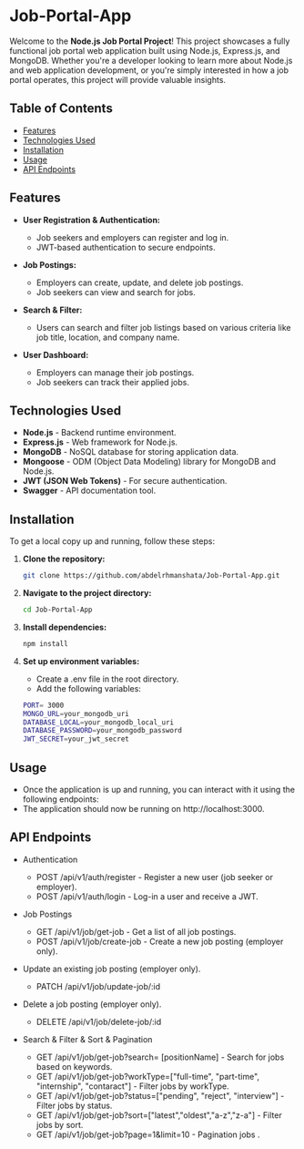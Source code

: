 # Job-Portal-App

Welcome to the **Node.js Job Portal Project**! This project showcases a fully functional job portal web application built using Node.js, Express.js, and MongoDB. Whether you're a developer looking to learn more about Node.js and web application development, or you're simply interested in how a job portal operates, this project will provide valuable insights.

## Table of Contents

- [Features](#features)
- [Technologies Used](#technologies-used)
- [Installation](#installation)
- [Usage](#usage)
- [API Endpoints](#api-endpoints)

## Features

- **User Registration & Authentication:**
  - Job seekers and employers can register and log in.
  - JWT-based authentication to secure endpoints.
  
- **Job Postings:**
  - Employers can create, update, and delete job postings.
  - Job seekers can view and search for jobs.

- **Search & Filter:**
  - Users can search and filter job listings based on various criteria like job title, location, and company name.

- **User Dashboard:**
  - Employers can manage their job postings.
  - Job seekers can track their applied jobs.

## Technologies Used

- **Node.js** - Backend runtime environment.
- **Express.js** - Web framework for Node.js.
- **MongoDB** - NoSQL database for storing application data.
- **Mongoose** - ODM (Object Data Modeling) library for MongoDB and Node.js.
- **JWT (JSON Web Tokens)** - For secure authentication.
- **Swagger** - API documentation tool.
  
## Installation

To get a local copy up and running, follow these steps:

1. **Clone the repository:**
   ```bash
   git clone https://github.com/abdelrhmanshata/Job-Portal-App.git
   ```
   
2. **Navigate to the project directory:**
   ```bash
   cd Job-Portal-App
   ```

3. **Install dependencies:**
   ```bash
   npm install
   ```

4. **Set up environment variables:**
   - Create a .env file in the root directory.
   - Add the following variables:

   ```bash
   PORT= 3000
   MONGO_URL=your_mongodb_uri
   DATABASE_LOCAL=your_mongodb_local_uri
   DATABASE_PASSWORD=your_mongodb_password
   JWT_SECRET=your_jwt_secret
   ```

## Usage
- Once the application is up and running, you can interact with it using the following endpoints:
- The application should now be running on http://localhost:3000.

## API Endpoints
- Authentication
  - POST /api/v1/auth/register   - Register a new user (job seeker or employer).
  - POST /api/v1/auth/login      - Log-in a user and receive a JWT.

- Job Postings
  - GET /api/v1/job/get-job      - Get a list of all job postings.
  - POST /api/v1/job/create-job  - Create a new job posting (employer only).

- Update an existing job posting (employer only).
  - PATCH /api/v1/job/update-job/:id

- Delete a job posting (employer only).
  - DELETE /api/v1/job/delete-job/:id

- Search & Filter & Sort & Pagination 
  - GET /api/v1/job/get-job?search= [positionName]                                          - Search for jobs based on keywords.
  - GET /api/v1/job/get-job?workType=["full-time", "part-time", "internship", "contaract"]  - Filter jobs by workType.
  - GET /api/v1/job/get-job?status=["pending", "reject", "interview"]                       - Filter jobs by status.
  - GET /api/v1/job/get-job?sort=["latest","oldest","a-z","z-a"]                            - Filter jobs by sort.
  - GET /api/v1/job/get-job?page=1&limit=10                                                 - Pagination jobs .
  
   

